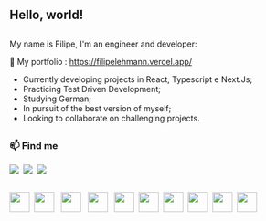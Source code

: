  ## Hello, world!
<!-- <img src="https://media.giphy.com/media/hvRJCLFzcasrR4ia7z/giphy.gif" width="25">
<!--🌎 https://i.pinimg.com/originals/03/9c/79/039c79d8b2430aa14680b5a7b627e5c0.gif
<img src="https://media.giphy.com/media/hvRJCLFzcasrR4ia7z/giphy.gif" width="25">
**LehmannPi/LehmannPi** is a ✨ _special_ ✨ repository because its `README.md` (this file) appears on your GitHub profile.

Here are some ideas to get you started:

- 🔭 I’m currently working on ...
- 🌱 I’m currently learning ...
- 👯 I’m looking to collaborate on ...
- 🤔 I’m looking for help with ...
- 💬 Ask me about ...
- 📫 How to reach me: ...
- 😄 Pronouns: ...
- ⚡ Fun fact: ...

USEFUL LINKS: https://shields.io/   https://github.com/simple-icons/simple-icons/blob/develop/slugs.md    https://github.com/anuraghazra/github-readme-stats    https://github.com/rafaballerini

https://htmlpreview.github.io/?

<li> 🌱 Aprendendo sobre Java, freelance e como ter uma rotina mais produtiva;</li>

<div>
  <img src="https://github-readme-stats.vercel.app/api?username=LehmannPi&show_icons=true&theme=dark&hide=issues&count_private=true&line_height=29" height="175px"/>
  <img src="https://github-readme-stats.vercel.app/api/top-langs/?username=LehmannPi&theme=dark&layout=compact&langs_count=7" height="175px"/>
</div>

Me chamo Filipe, sou um engenheiro e desenvolvedor:

<div>
  <ul>
    <li>  Desenvolvendo projetos em React, Typescript e Next.Js;</li>
    <li>  Estudando boas práticas e Test Driven Development;</li>
    <li>  Estudando alemão;</li>
    <li>  Em busca da minha melhor versão;</li>
    <li>  Procurando colaborar em projetos desafiadores.</li>
  </ul>
</div>
-->

##

My name is Filipe, I'm an engineer and developer:

📑 My portfolio : https://filipelehmann.vercel.app/

<div>
   <ul>
     <li>  Currently developing projects in React, Typescript e Next.Js;</li>
     <li>  Practicing Test Driven Development;</li>
     <li>  Studying German;</li>
     <li>  In pursuit of the best version of myself;</li>
     <li>  Looking to collaborate on challenging projects.</li>
   </ul>
</div>

##

### 📫 Find me
<div>
 <a href="mailto:filipelehmannp@gmail.com/"> <img src="https://img.shields.io/badge/-email-red?style=for-the-badge&logo=gmail&labelColor=rgb(85,%2085,%2085)" /></a>&nbsp
 <a href="https://www.linkedin.com/in/filipe-lehmann-pereira/"> <img src="https://img.shields.io/badge/-linkedin-blue?style=for-the-badge&logo=linkedin&labelColor=rgb(85,%2085,%2085)&logoColor=white" /></a>&nbsp
 <a href="https://web.whatsapp.com/send?phone=553391590880&text&app_absent=0"> <img src="https://img.shields.io/badge/-whatsapp-25D366?style=for-the-badge&logo=whatsapp&labelColor=rgb(85,%2085,%2085)"  /></a>&nbsp
</div>

##
<div >
  <img src="https://cdn.jsdelivr.net/gh/devicons/devicon/icons/react/react-original.svg" height="35"/>&nbsp
  <img src="https://cdn.jsdelivr.net/gh/devicons/devicon@latest/icons/vitejs/vitejs-original.svg" height="35"/> &nbsp
  <img src="https://cdn.jsdelivr.net/gh/devicons/devicon@latest/icons/typescript/typescript-original.svg" height="35"/> &nbsp
  <img src="https://cdn.jsdelivr.net/gh/devicons/devicon/icons/javascript/javascript-original.svg" height="35"/> &nbsp
  <img src="https://cdn.jsdelivr.net/gh/devicons/devicon/icons/vuejs/vuejs-original.svg" height="35"/>&nbsp
  <img src="https://cdn.jsdelivr.net/gh/devicons/devicon/icons/html5/html5-original.svg" height="35"/>&nbsp
  <img src="https://cdn.jsdelivr.net/gh/devicons/devicon/icons/css3/css3-original.svg" height="35"/>&nbsp
  <img src="https://cdn.jsdelivr.net/gh/devicons/devicon/icons/python/python-original.svg" height="35"/>&nbsp
  <img src="https://cdn.jsdelivr.net/gh/devicons/devicon/icons/wordpress/wordpress-plain.svg" height="35"/>&nbsp
  <img src="https://cdn.jsdelivr.net/gh/devicons/devicon/icons/postgresql/postgresql-original.svg" height="35"/>&nbsp
</div>

<div>
  <!--<img src="https://github-readme-stats.vercel.app/api?username=LehmannPi&show_icons=true&theme=dark&hide=issues&count_private=true&line_height=29" height="175px"/>-->
<!--   <img src="https://github-readme-stats.vercel.app/api/top-langs/?username=LehmannPi&theme=dark&layout=compact&langs_count=7" height="175px"/> -->
</div>

